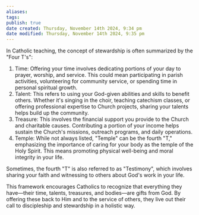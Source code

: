 ```yaml
---
aliases: 
tags: 
publish: true
date created: Thursday, November 14th 2024, 9:34 pm
date modified: Thursday, November 14th 2024, 9:35 pm
---
```


In Catholic teaching, the concept of stewardship is often summarized by the "Four T's":

1. Time: Offering your time involves dedicating portions of your day to prayer, worship, and service. This could mean participating in parish activities, volunteering for community service, or spending time in personal spiritual growth.
2. Talent: This refers to using your God-given abilities and skills to benefit others. Whether it's singing in the choir, teaching catechism classes, or offering professional expertise to Church projects, sharing your talents helps build up the community.
3. Treasure: This involves the financial support you provide to the Church and charitable causes. Contributing a portion of your income helps sustain the Church's missions, outreach programs, and daily operations.
4. Temple: While not always listed, "Temple" can be the fourth "T," emphasizing the importance of caring for your body as the temple of the Holy Spirit. This means promoting physical well-being and moral integrity in your life.

Sometimes, the fourth "T" is also referred to as "Testimony", which involves sharing your faith and witnessing to others about God's work in your life.

This framework encourages Catholics to recognize that everything they have—their time, talents, treasures, and bodies—are gifts from God. By offering these back to Him and to the service of others, they live out their call to discipleship and stewardship in a holistic way.